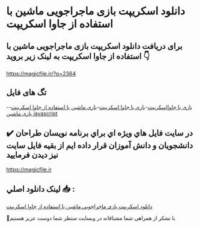 # دانلود اسکریپت بازی ماجراجویی ماشین با استفاده از جاوا اسکریپت

## برای دریافت دانلود اسکریپت بازی ماجراجویی ماشین با استفاده از جاوا اسکریپت به لینک زیر بروید 👇

https://magicfile.ir/?p=2364

## تگ های فایل

-[بازی با جاوااسکریپت](https://magicfile.ir/product/%d8%a7%d8%b3%da%a9%d8%b1%db%8c%d9%be%d8%aa-%d8%a8%d8%a7%d8%b2%db%8c-%d9%85%d8%a7%d8%ac%d8%b1%d8%a7%d8%ac%d9%88%db%8c%db%8c-%d9%85%d8%a7%d8%b4%db%8c%d9%86-%d8%a8%d8%a7-%d8%a7%d8%b3%d8%aa%d9%81%d8%a7%d8%af%d9%87-%d8%a7%d8%b2-%d8%ac%d8%a7%d9%88%d8%a7-%d8%a7%d8%b3%da%a9%d8%b1%db%8c%d9%be%d8%aa/)-[بازی با جاوا اسکریپت](https://magicfile.ir/product/%d8%a7%d8%b3%da%a9%d8%b1%db%8c%d9%be%d8%aa-%d8%a8%d8%a7%d8%b2%db%8c-%d9%85%d8%a7%d8%ac%d8%b1%d8%a7%d8%ac%d9%88%db%8c%db%8c-%d9%85%d8%a7%d8%b4%db%8c%d9%86-%d8%a8%d8%a7-%d8%a7%d8%b3%d8%aa%d9%81%d8%a7%d8%af%d9%87-%d8%a7%d8%b2-%d8%ac%d8%a7%d9%88%d8%a7-%d8%a7%d8%b3%da%a9%d8%b1%db%8c%d9%be%d8%aa/)-[بازی ماشین با استفاده از جاوا اسکریپت](https://magicfile.ir/product/%d8%a7%d8%b3%da%a9%d8%b1%db%8c%d9%be%d8%aa-%d8%a8%d8%a7%d8%b2%db%8c-%d9%85%d8%a7%d8%ac%d8%b1%d8%a7%d8%ac%d9%88%db%8c%db%8c-%d9%85%d8%a7%d8%b4%db%8c%d9%86-%d8%a8%d8%a7-%d8%a7%d8%b3%d8%aa%d9%81%d8%a7%d8%af%d9%87-%d8%a7%d8%b2-%d8%ac%d8%a7%d9%88%d8%a7-%d8%a7%d8%b3%da%a9%d8%b1%db%8c%d9%be%d8%aa/)-[بازی ماشین javascript](https://magicfile.ir/product/%d8%a7%d8%b3%da%a9%d8%b1%db%8c%d9%be%d8%aa-%d8%a8%d8%a7%d8%b2%db%8c-%d9%85%d8%a7%d8%ac%d8%b1%d8%a7%d8%ac%d9%88%db%8c%db%8c-%d9%85%d8%a7%d8%b4%db%8c%d9%86-%d8%a8%d8%a7-%d8%a7%d8%b3%d8%aa%d9%81%d8%a7%d8%af%d9%87-%d8%a7%d8%b2-%d8%ac%d8%a7%d9%88%d8%a7-%d8%a7%d8%b3%da%a9%d8%b1%db%8c%d9%be%d8%aa/)

## ✔️ در سايت فايل هاي ويژه اي براي برنامه نويسان طراحان دانشجويان و دانش آموزان قرار داده ايم از بقيه فايل سايت نيز ديدن فرماييد

https://magicfile.ir


## لينک دانلود اصلي 📥 :

[دانلود اسکریپت بازی ماجراجویی ماشین با استفاده از جاوا اسکریپت](https://magicfile.ir/product/%d8%a7%d8%b3%da%a9%d8%b1%db%8c%d9%be%d8%aa-%d8%a8%d8%a7%d8%b2%db%8c-%d9%85%d8%a7%d8%ac%d8%b1%d8%a7%d8%ac%d9%88%db%8c%db%8c-%d9%85%d8%a7%d8%b4%db%8c%d9%86-%d8%a8%d8%a7-%d8%a7%d8%b3%d8%aa%d9%81%d8%a7%d8%af%d9%87-%d8%a7%d8%b2-%d8%ac%d8%a7%d9%88%d8%a7-%d8%a7%d8%b3%da%a9%d8%b1%db%8c%d9%be%d8%aa/) 


🙏با تشکر از همراهي شما مشتاقانه در وبسایت منتظر شما دوست عزیز هستیم

